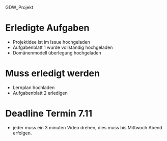 GDW_Projekt

# Erledigte Aufgaben
- Projektidee ist im Issue hochgeladen
- Aufgabenblatt 1 wurde vollständig hochgeladen
- Domänenmodell überlegung hochgeladen

# Muss erledigt werden
- Lernplan hochladen
- Aufgabenblatt 2 erledigen 

# Deadline Termin 7.11
- jeder muss ein 3 minuten Video drehen, dies muss bis Mittwoch Abend erfolgen. 
